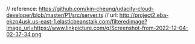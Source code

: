 // reference: https://github.com/kin-cheung/udacity-cloud-developer/blob/master/P1/src/server.ts
// url: http://project2.eba-ekzp4usk.us-east-1.elasticbeanstalk.com/filteredimage?image_url=https://www.linkpicture.com/q/Screenshot-from-2022-12-04-02-37-34.png